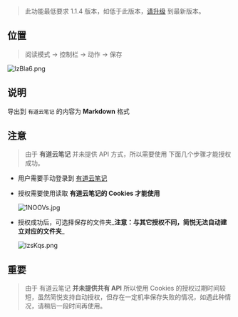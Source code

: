 >  此功能最低要求 1.1.4 版本，如低于此版本，[请升级](http://ksria.com/simpread/) 到最新版本。

位置
---

> 阅读模式 → 控制栏 → 动作 → 保存

![lzBla6.png](https://s2.ax1x.com/2020/02/01/18IvcV.md.png)

说明
---

导出到 `有道云笔记` 的内容为 **Markdown** 格式


注意
---

> 由于  **有道云笔记** 并未提供 API 方式，所以需要使用 下面几个步骤才能授权成功。

- 用户需要手动登录到 [有道云笔记](https://note.youdao.com/)

- 授权需要使用读取 **有道云笔记的 Cookies 才能使用**

  ![1NOOVs.jpg](https://s2.ax1x.com/2020/02/03/1NOOVs.jpg)
  
- 授权成功后，可选择保存的文件夹_**注意：与其它授权不同，简悦无法自动建立对应的文件夹**_

  ![lzsKqs.png](https://s2.ax1x.com/2020/02/01/18oA91.png)


重要
---

> 由于 有道云笔记 **并未提供共有 API** 所以使用 Cookies 的授权过期时间较短，虽然简悦支持自动授权，但存在一定机率保存失败的情况，如遇此种情况，请稍后一段时间再使用。